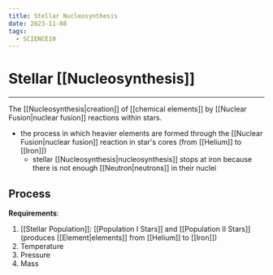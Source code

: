 ```yaml
---
title: Stellar Nucleosynthesis
date: 2023-11-08
tags:
  - SCIENCE10
---
```


# Stellar [[Nucleosynthesis]]

---

The [[Nucleosynthesis|creation]] of [[chemical elements]] by [[Nuclear Fusion|nuclear fusion]] reactions within stars.

- the process in which heavier elements are formed through the [[Nuclear Fusion|nuclear fusion]] reaction in star's cores (from [[Helium]] to [[Iron]])
	- stellar [[Nucleosynthesis|nucleosynthesis]] stops at iron because there is not enough [[Neutron|neutrons]] in their nuclei

## Process

**Requirements**:

1. [[Stellar Population]]:  [[Population I Stars]] and [[Population II Stars]] (produces [[Element|elements]] from [[Helium]] to [[Iron]])
2. Temperature
3. Pressure
4. Mass
